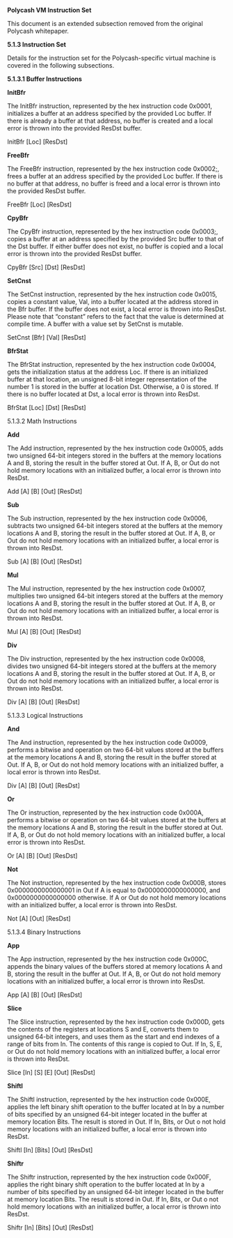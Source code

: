 **Polycash VM Instruction Set**

This document is an extended subsection removed from the original Polycash whitepaper.

**5.1.3 Instruction Set**

Details for the instruction set for the Polycash-specific virtual machine is covered in the following subsections.

**5.1.3.1 Buffer Instructions**

**InitBfr**

The InitBfr instruction, represented by the hex instruction code 0x0001, initializes a buffer at an address specified by the provided Loc buffer. If there is already a buffer at that address, no buffer is created and a local error is thrown into the provided ResDst buffer.

InitBfr [Loc] [ResDst]

**FreeBfr**

The FreeBfr instruction, represented by the hex instruction code 0x0002;, frees a buffer at an address specified by the provided Loc buffer. If there is no buffer at that address, no buffer is freed and a local error is thrown into the provided ResDst buffer.

FreeBfr [Loc] [ResDst]

**CpyBfr**

The CpyBfr instruction, represented by the hex instruction code 0x0003;, copies a buffer at an address specified by the provided Src buffer to that of the Dst buffer. If either buffer does not exist, no buffer is copied and a local error is thrown into the provided ResDst buffer.

CpyBfr [Src] [Dst] [ResDst]

**SetCnst**

The SetCnst instruction, represented by the hex instruction code 0x0015, copies a constant value, Val, into a buffer located at the address stored in the Bfr buffer. If the buffer does not exist, a local error is thrown into ResDst. Please note that “constant” refers to the fact that the value is determined at compile time. A buffer with a value set by SetCnst is mutable.

SetCnst [Bfr] [Val] [ResDst]

**BfrStat**

The BfrStat instruction, represented by the hex instruction code 0x0004, gets the initialization status at the address Loc. If there is an initialized buffer at that location, an unsigned 8-bit integer representation of the number 1 is stored in the buffer at location Dst. Otherwise, a 0 is stored. If there is no buffer located at Dst, a local error is thrown into ResDst.

BfrStat [Loc] [Dst] [ResDst]

5.1.3.2 Math Instructions

**Add**

The Add instruction, represented by the hex instruction code 0x0005, adds two unsigned 64-bit integers stored in the buffers at the memory locations A and B, storing the result in the buffer stored at Out. If A, B, or Out do not hold memory locations with an initialized buffer, a local error is thrown into ResDst.

Add [A] [B] [Out] [ResDst]

**Sub**

The Sub instruction, represented by the hex instruction code 0x0006, subtracts two unsigned 64-bit integers stored at the buffers at the memory locations A and B, storing the result in the buffer stored at Out. If A, B, or Out do not hold memory locations with an initialized buffer, a local error is thrown into ResDst.

Sub [A] [B] [Out] [ResDst]

**Mul**

The Mul instruction, represented by the hex instruction code 0x0007, multiplies two unsigned 64-bit integers stored at the buffers at the memory locations A and B, storing the result in the buffer stored at Out. If A, B, or Out do not hold memory locations with an initialized buffer, a local error is thrown into ResDst.

Mul [A] [B] [Out] [ResDst]

**Div**

The Div instruction, represented by the hex instruction code 0x0008, divides two unsigned 64-bit integers stored at the buffers at the memory locations A and B, storing the result in the buffer stored at Out. If A, B, or Out do not hold memory locations with an initialized buffer, a local error is thrown into ResDst.

Div [A] [B] [Out] [ResDst]

5.1.3.3 Logical Instructions

**And**

The And instruction, represented by the hex instruction code 0x0009, performs a bitwise and operation on two 64-bit values stored at the buffers at the memory locations A and B, storing the result in the buffer stored at Out. If A, B, or Out do not hold memory locations with an initialized buffer, a local error is thrown into ResDst.

Div [A] [B] [Out] [ResDst]

**Or**

The Or instruction, represented by the hex instruction code 0x000A, performs a bitwise or operation on two 64-bit values stored at the buffers at the memory locations A and B, storing the result in the buffer stored at Out. If A, B, or Out do not hold memory locations with an initialized buffer, a local error is thrown into ResDst.

Or [A] [B] [Out] [ResDst]

**Not**

The Not instruction, represented by the hex instruction code 0x000B, stores 0x0000000000000001 in Out if A is equal to 0x0000000000000000, and 0x0000000000000000 otherwise. If A or Out do not hold memory locations with an initialized buffer, a local error is thrown into ResDst.

Not [A] [Out] [ResDst]

5.1.3.4 Binary Instructions

**App**

The App instruction, represented by the hex instruction code 0x000C, appends the binary values of the buffers stored at memory locations A and B, storing the result in the buffer at Out. If A, B, or Out do not hold memory locations with an initialized buffer, a local error is thrown into ResDst.

App [A] [B] [Out] [ResDst]

**Slice**

The Slice instruction, represented by the hex instruction code 0x000D, gets the contents of the registers at locations S and E, converts them to unsigned 64-bit integers, and uses them as the start and end indexes of a range of bits from In. The contents of this range is copied to Out. If In, S, E, or Out do not hold memory locations with an initialized buffer, a local error is thrown into ResDst.

Slice [In] [S] [E] [Out] [ResDst]

**Shiftl**

The Shiftl instruction, represented by the hex instruction code 0x000E, applies the left binary shift operation to the buffer located at In by a number of bits specified by an unsigned 64-bit integer located in the buffer at memory location Bits. The result is stored in Out. If In, Bits, or Out o not hold memory locations with an initialized buffer, a local error is thrown into ResDst.

Shiftl [In] [Bits] [Out] [ResDst]

**Shiftr**

The Shiftr instruction, represented by the hex instruction code 0x000F, applies the right binary shift operation to the buffer located at In by a number of bits specified by an unsigned 64-bit integer located in the buffer at memory location Bits. The result is stored in Out. If In, Bits, or Out o not hold memory locations with an initialized buffer, a local error is thrown into ResDst.

Shiftr [In] [Bits] [Out] [ResDst]
